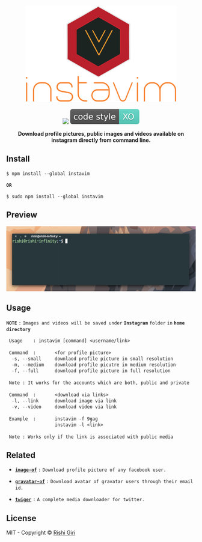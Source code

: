 <p align="center">
<br>
  <a href="https://www.npmjs.com/package/instavim"><img src="https://raw.githubusercontent.com/rishigiridotcom/rishigiri.com/gh-pages/github/instavim.png" alt="Instavim" width="400"></a>
  <br>
  <br>
  <img src="https://travis-ci.org/CodeDotJS/instavim.svg?branch=master">
  <img src="https://raw.githubusercontent.com/rishigiridotcom/rishigiri.com/gh-pages/github/xo.svg">
</p>

<p align="center"><b>Download profile pictures, public images and videos available on instagram directly from command line.</b></p>


## Install

```
$ npm install --global instavim
```
__`OR`__
```
$ sudo npm install --global instavim
```

## Preview

<p align="center">
	<img src="https://raw.githubusercontent.com/rishigiridotcom/rishigiri.com/gh-pages/github/instavim-1.gif">
</p>

## Usage

__`NOTE`__ `:` `Images and videos will be saved under` __`Instagram`__ `folder` `in` __`home directory`__

```
 Usage	  : instavim [command] <username/link>

 Command  :       <for profile picture>
  -s, --small     downlaod profile picture in small resolution
  -m, --medium    download profile picutre in medium resolution
  -f, --full      download profile picture in full resolution

 Note : It works for the accounts which are both, public and private

 Command  :       <download via links>
  -l, --link      download image via link
  -v, --video     download video via link

 Example  :       instavim -f 9gag
                  instavim -l <link>

 Note : Works only if the link is associated with public media
```

## Related

- __[`image-of`](https://github.com/CodeDotJS/image-of)__ `:` `Download profile picture of any facebook user.`

- __[`gravatar-of`](https://github.com/CodeDotJS/gravatar-of)__ `:` `Download avatar of gravatar users through their email id.`

- __[`twiger`](https://github.com/CodeDotJS/twiger)__ `:` `A complete media downloader for twitter.`

## License

MIT - Copyright &copy; [Rishi Giri](http://rishigiri.com)
